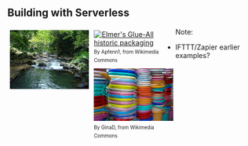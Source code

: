 ## Building with Serverless


<div>
  <div style="float: left; width:32%; align: center; padding:5px"><img src="images/stream.jpg"></img></div>
  <div class="fragment" style="float: left; width:32%; align: center; padding:5px">
    <a title="By Apfenn1, from Wikimedia Commons" href="https://commons.wikimedia.org/wiki/File:Elmer%27s_Glue-All_historic_packaging.JPG"><img width="200" alt="Elmer&#039;s Glue-All historic packaging" src="https://upload.wikimedia.org/wikipedia/commons/thumb/9/92/Elmer%27s_Glue-All_historic_packaging.JPG/256px-Elmer%27s_Glue-All_historic_packaging.JPG"></a>
    <div><font size="1">By Apfenn1, from Wikimedia Commons</font></div>
  </div>
  <div style="float: left; width:32%; align: center; padding:5px">
    <img src="images/buckets.jpg"></img>
    <div><font size="1">By GinaD, from Wikimedia Commons</font></div>
  </div>
</div>

Note:
 - IFTTT/Zapier earlier examples?
